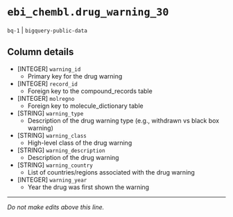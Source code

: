 # `ebi_chembl.drug_warning_30`
`bq-1` | `bigquery-public-data`

## Column details
* [INTEGER]   `warning_id`
  - Primary key for the drug warning
* [INTEGER]   `record_id`
  - Foreign key to the compound_records table
* [INTEGER]   `molregno`
  - Foreign key to molecule_dictionary table
* [STRING]    `warning_type`
  - Description of the drug warning type (e.g., withdrawn vs black box warning)
* [STRING]    `warning_class`
  -  High-level class of the drug warning
* [STRING]    `warning_description`
  - Description of the drug warning
* [STRING]    `warning_country`
  - List of countries/regions associated with the drug warning
* [INTEGER]   `warning_year`
  - Year the drug was first shown the warning

-------------------------------------------------------------------------------
*Do not make edits above this line.*
